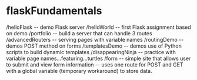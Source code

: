 # flaskFundamentals

/helloFlask -- demo Flask server
/helloWorld -- first Flask assignment based on demo
/portfolio -- build a server that can handle 3 routes
/advancedRouters -- serving pages with variable names
/routingDemo -- demos POST method on forms
/templatesDemo -- demos use of Python scripts to build dynamic templates
/disappearingNinja -- practice with variable page names...featuring...turtles
/form -- simple site that allows user to submit and view form information -- uses one route for POST and GET with a global variable (temporary workaround) to store data.